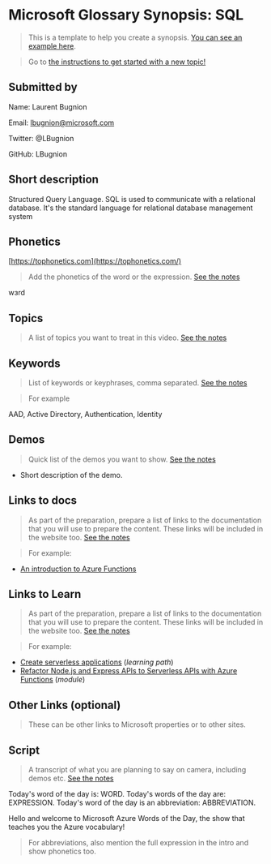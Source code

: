 # Microsoft Glossary Synopsis: SQL

> This is a template to help you create a synopsis. [You can see an example here](https://github.com/lbugnion/ms-glossary/blob/master/synopsis/aad.md).

> Go to [the instructions to get started with a new topic!](https://github.com/lbugnion/ms-glossary/blob/master/instructions/contributing-synopsis.md)

## Submitted by

Name: Laurent Bugnion

Email: lbugnion@microsoft.com

Twitter: @LBugnion

GitHub: LBugnion

## Short description

Structured Query Language. SQL is used to communicate with a relational database. It's the standard language for relational database management system

## Phonetics

[https://tophonetics.com](https://tophonetics.com/)

> Add the phonetics of the word or the expression.
> [See the notes](https://github.com/lbugnion/ms-glossary/blob/master/instructions/synopsis-template-notes.md#phonetics)

wɜrd

## Topics

> A list of topics you want to treat in this video.
> [See the notes](https://github.com/lbugnion/ms-glossary/blob/master/instructions/synopsis-template-notes.md#topics)

## Keywords

> List of keywords or keyphrases, comma separated.
> [See the notes](https://github.com/lbugnion/ms-glossary/blob/master/instructions/synopsis-template-notes.md#keywords)

> For example

AAD, Active Directory, Authentication, Identity

## Demos

> Quick list of the demos you want to show.
> [See the notes](https://github.com/lbugnion/ms-glossary/blob/master/instructions/synopsis-template-notes.md#demos)

- Short description of the demo.

## Links to docs

> As part of the preparation, prepare a list of links to the documentation that you will use to prepare the content. These links will be included in the website too.
> [See the notes](https://github.com/lbugnion/ms-glossary/blob/master/instructions/synopsis-template-notes.md#docs)

>For example:

- [An introduction to Azure Functions](https://docs.microsoft.com/azure/azure-functions/functions-overview)

## Links to Learn

> As part of the preparation, prepare a list of links to the documentation that you will use to prepare the content. These links will be included in the website too.
> [See the notes](https://github.com/lbugnion/ms-glossary/blob/master/instructions/synopsis-template-notes.md#learn)

>For example:

- [Create serverless applications](https://docs.microsoft.com/learn/paths/create-serverless-applications) (*learning path*)
- [Refactor Node.js and Express APIs to Serverless APIs with Azure Functions](https://docs.microsoft.com/learn/modules/shift-nodejs-express-apis-serverless) (*module*)

## Other Links (optional)

> These can be other links to Microsoft properties or to other sites.

## Script

> A transcript of what you are planning to say on camera, including demos etc.
> [See the notes](https://github.com/lbugnion/ms-glossary/blob/master/instructions/synopsis-template-notes.md#script)

Today's word of the day is: WORD.
Today's words of the day are: EXPRESSION.
Today's word of the day is an abbreviation: ABBREVIATION.

Hello and welcome to Microsoft Azure Words of the Day, the show that teaches you the Azure vocabulary!

> For abbreviations, also mention the full expression in the intro and show phonetics too.
